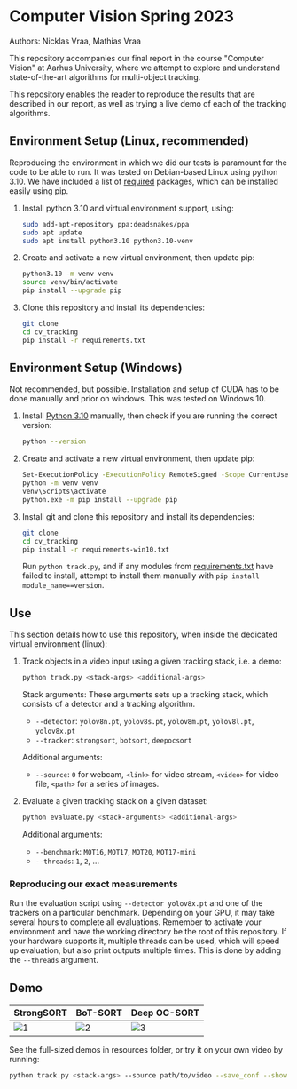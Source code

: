 # Computer Vision Spring 2023
Authors: Nicklas Vraa, Mathias Vraa

This repository accompanies our final report in the course "Computer Vision" at Aarhus University, where we attempt to explore and understand state-of-the-art algorithms for multi-object tracking.

This repository enables the reader to reproduce the results that are described in our report, as well as trying a live demo of each of the tracking algorithms.

## Environment Setup (Linux, recommended)
Reproducing the environment in which we did our tests is paramount for the code to be able to run. It was tested on Debian-based Linux using python 3.10. We have included a list of [required](requirements.txt) packages, which can be installed easily using pip.

1. Install python 3.10 and virtual environment support, using:
    ```bash
    sudo add-apt-repository ppa:deadsnakes/ppa
    sudo apt update
    sudo apt install python3.10 python3.10-venv
    ```

2. Create and activate a new virtual environment, then update pip:
    ```bash
    python3.10 -m venv venv
    source venv/bin/activate
    pip install --upgrade pip
    ```

3. Clone this repository and install its dependencies:
    ```bash
    git clone
    cd cv_tracking
    pip install -r requirements.txt
    ```

## Environment Setup (Windows)
Not recommended, but possible. Installation and setup of CUDA has to be done manually and prior on windows. This was tested on Windows 10.

1. Install [Python 3.10](https://www.python.org/downloads/release/python-31011/) manually, then check if you are running the correct version:
    ```bash
    python --version
    ```

2. Create and activate a new virtual environment, then update pip:
    ```bash
    Set-ExecutionPolicy -ExecutionPolicy RemoteSigned -Scope CurrentUser
    python -m venv venv
    venv\Scripts\activate
    python.exe -m pip install --upgrade pip
    ```

3. Install git and clone this repository and install its dependencies:
    ```bash
    git clone
    cd cv_tracking
    pip install -r requirements-win10.txt
    ```

    Run `python track.py`, and if any modules from [requirements.txt](requirements.txt) have failed to install, attempt to install them manually with `pip install module_name==version`.

## Use
This section details how to use this repository, when inside the dedicated virtual environment (linux):

1. Track objects in a video input using a given tracking stack, i.e. a demo:
    ```bash
    python track.py <stack-args> <additional-args>
    ```
    Stack arguments: These arguments sets up a tracking stack, which consists of a detector and a tracking algorithm.
    - `--detector`: `yolov8n.pt`, `yolov8s.pt`, `yolov8m.pt`, `yolov8l.pt`, `yolov8x.pt`
    - `--tracker`: `strongsort`, `botsort`, `deepocsort`

    Additional arguments:
    - `--source`: `0` for webcam, `<link>` for video stream, `<video>` for video file, `<path>` for a series of images.

2. Evaluate a given tracking stack on a given dataset:
    ```bash
    python evaluate.py <stack-arguments> <additional-args>
    ```
    Additional arguments:
    - `--benchmark`: `MOT16`, `MOT17`, `MOT20`, `MOT17-mini`
    - `--threads`: `1`, `2`, ...

### Reproducing our exact measurements
Run the evaluation script using `--detector yolov8x.pt` and one of the trackers on a particular benchmark. Depending on your GPU, it may take several hours to complete all evaluations. Remember to activate your environment and have the working directory be the root of this repository. If your hardware supports it, multiple threads can be used, which will speed up evaluation, but also print outputs multiple times. This is done by adding the `--threads` argument.

## Demo
| StrongSORT | BoT-SORT | Deep OC-SORT |
|------------|----------|--------------|
| ![1](resources/strongsort_demo.gif) | ![2](resources/botsort_demo.gif) | ![3](resources/deepocsort_demo.gif) |

See the full-sized demos in resources folder, or try it on your own video by running:
```bash
python track.py <stack-args> --source path/to/video --save_conf --show
```
